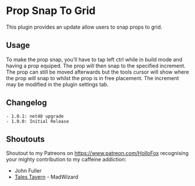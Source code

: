 # Prop Snap To Grid

This plugin provides an update allow users to snap props to grid. 

## Usage

To make the prop snap, you'll have to tap left ctrl while in build mode and having a prop equiped. The prop will then snap to the specified increment. The prop can still be moved afterwards but the tools cursor will show where the prop will snap to whilst the prop is in free placement. The increment may be modified in the plugin settings tab.

## Changelog
```
- 1.0.1: net48 upgrade
- 1.0.0: Initial Release
```

## Shoutouts
Shoutout to my Patreons on https://www.patreon.com/HolloFox recognising your
mighty contribution to my caffeine addiction:
- John Fuller
- [Tales Tavern](https://talestavern.com/) - MadWizard